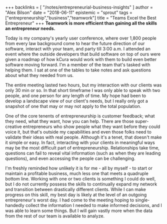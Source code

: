 +++
backlinks = [
  "/notes/entrepreneurial-business-insights"
]
author = "Alex Bilson"
date = "2018-06-11"
epistemic = "sprout"
tags = ["entrepreneurship","business","teamwork"]
title = "Teams Excel the Best Entrepreneur"
+++
**Teamwork is more efficient than gaining all the skills an entrepreneur needs.**

Today is my company's yearly user conference, where over 1,800 people from every law background come to hear the future direction of our software, interact with your team, and party till 3:00 a.m.  I attended an event where the outside developers that build software on top of ours were given a roadmap of how kCura would work with them to build even better software moving forward.  I'm a member of the team that's tasked with helping them.  I sat at one of the tables to take notes and ask questions about what they needed from us.

The entire meeting lasted two hours, but my interaction with our clients was only 30 min or so.  In that short timeframe I was only able to speak with two people, and one person for any length of time.  My hope had been to develop a landscape view of our client's needs, but I really only got a snapshot of one that may or may not apply to the total population.

One of the core tenents of entrepreneurship is customer feedback; what they need, what they want, how you can help.  There are those super-creative entrepreneurs who show people what they want before they could voice it, but that's outside my capabilities and even those folks need to validate their ideas with real people.  Although it's a tenet, that doesn't make it simple or easy.  In fact, interacting with your clients in meaningful ways may be the most difficult part of entrepreneurship.  Relationships take time, questions can fail to reveal vital information (such as when they are leading questions), and even accessing the people can be challenging.

I'm freshly reminded how unlikely it is for me - all by myself - to start or maintain a profitable business, much less one that meets a quadruple bottom line.  Working with one or two clients is something I could do well, but I do not currently possess the skills to continually expand my network and transition between drastically different clients.  While I can make progress on this skill, my best day is likely at the level of an outgoing entrepreneur's worst day.  I had come to the meeting hoping to single-handedly collect the information I needed to make informed decisions, and I was able to learn some things.  But I will gain vastly more when the data from the rest of our team is available to analyze.

